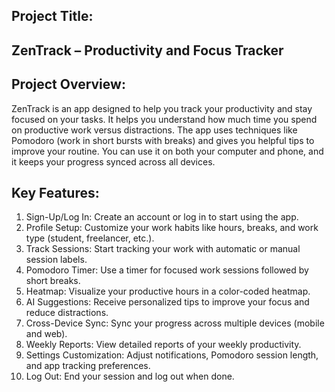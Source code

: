 
## Project Title:
## ZenTrack – Productivity and Focus Tracker

## Project Overview:

ZenTrack is an app designed to help you track your productivity and stay focused on your tasks. It helps you understand how much time you spend on productive work versus distractions. The app uses techniques like Pomodoro (work in short bursts with breaks) and gives you helpful tips to improve your routine. You can use it on both your computer and phone, and it keeps your progress synced across all devices.

## Key Features:
1.	Sign-Up/Log In: Create an account or log in to start using the app.
2.	Profile Setup: Customize your work habits like hours, breaks, and work type (student, freelancer, etc.).
3.	Track Sessions: Start tracking your work with automatic or manual session labels.
4.	Pomodoro Timer: Use a timer for focused work sessions followed by short breaks.
5.	Heatmap: Visualize your productive hours in a color-coded heatmap.
6.	AI Suggestions: Receive personalized tips to improve your focus and reduce distractions.
7.	Cross-Device Sync: Sync your progress across multiple devices (mobile and web).
8.	Weekly Reports: View detailed reports of your weekly productivity.
9.	Settings Customization: Adjust notifications, Pomodoro session length, and app tracking preferences.
10.	Log Out: End your session and log out when done.
